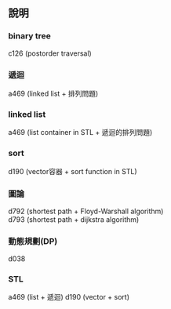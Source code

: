 ﻿## 說明

### binary tree
 c126 (postorder traversal) 

### 遞迴
a469 (linked list + 排列問題)  


### linked list
a469 (list container in STL + 遞迴的排列問題)  


### sort  
 d190 (vector容器 + sort function in STL)  


### 圖論
 d792 (shortest path + Floyd-Warshall algorithm)  
 d793 (shortest path + dijkstra algorithm)  
 

### 動態規劃(DP)
 d038  

### STL
 a469 (list + 遞迴)
 d190 (vector + sort)
